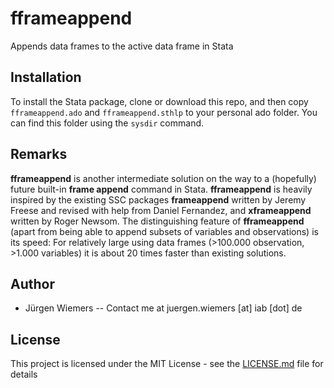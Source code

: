 # fframeappend

Appends data frames to the active data frame in Stata

## Installation

To install the Stata package, clone or download this repo, and then
copy `fframeappend.ado` and `fframeappend.sthlp` to your personal
ado folder. You can find this folder using the `sysdir` command.

## Remarks

**fframeappend** is another intermediate solution on the way to a (hopefully) future built-in **frame append** command in Stata.
**fframeappend** is heavily inspired by the existing SSC packages **frameappend** written by Jeremy Freese and revised with help from Daniel Fernandez, and **xframeappend** written by Roger Newsom.
The distinguishing feature of **fframeappend** (apart from being able to append subsets of variables and observations) is its speed: For relatively large using data frames (>100.000 observation, >1.000 variables) it is about 20 times faster than existing solutions.


## Author

* Jürgen Wiemers -- Contact me at juergen.wiemers [at] iab [dot] de

## License

This project is licensed under the MIT License - see the [LICENSE.md](LICENSE.md) file for details
